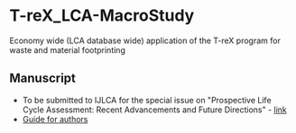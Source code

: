 # T-reX_LCA-MacroStudy
Economy wide (LCA database wide) application of the T-reX program for waste and material footprinting


## Manuscript

* To be submitted to IJLCA for the special issue on "Prospective Life Cycle Assessment: Recent Advancements and Future Directions" - [link](https://link.springer.com/collections/jggjfdighb)
* [Guide for authors](https://link.springer.com/journal/11367/submission-guidelines?IFA)